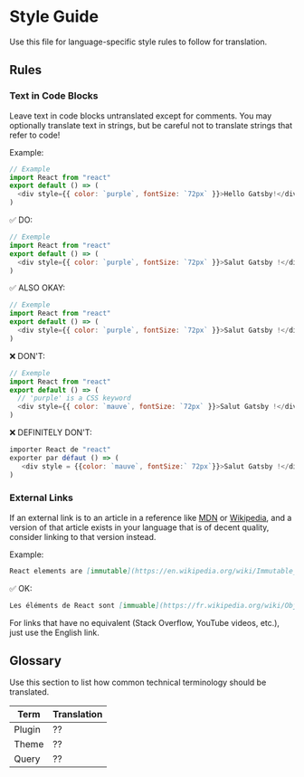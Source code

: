 # Style Guide

Use this file for language-specific style rules to follow for translation.

## Rules

### Text in Code Blocks

Leave text in code blocks untranslated except for comments. You may optionally translate text in strings, but be careful not to translate strings that refer to code!

Example:

```js
// Example
import React from "react"
export default () => (
  <div style={{ color: `purple`, fontSize: `72px` }}>Hello Gatsby!</div>
)
```

✅ DO:

```js
// Exemple
import React from "react"
export default () => (
  <div style={{ color: `purple`, fontSize: `72px` }}>Salut Gatsby !</div>
)
```

✅ ALSO OKAY:

```js
// Exemple
import React from "react"
export default () => (
  <div style={{ color: `purple`, fontSize: `72px` }}>Salut Gatsby !</div>
)
```

❌ DON'T:

```js
// Exemple
import React from "react"
export default () => (
  // 'purple' is a CSS keyword
  <div style={{ color: `mauve`, fontSize: `72px` }}>Salut Gatsby !</div>
)
```

❌ DEFINITELY DON'T:

```js
importer React de "react"
exporter par défaut () => (
   <div style = {{color: `mauve`, fontSize:` 72px`}}>Salut Gatsby !</div>
)
```

### External Links

If an external link is to an article in a reference like [MDN] or [Wikipedia], and a version of that article exists in your language that is of decent quality, consider linking to that version instead.

[mdn]: https://developer.mozilla.org/fr/
[wikipedia]: https://fr.wikipedia.org/wiki/Wikip%C3%A9dia:Accueil_principal

Example:

```md
React elements are [immutable](https://en.wikipedia.org/wiki/Immutable_object).
```

✅ OK:

```md
Les éléments de React sont [immuable](https://fr.wikipedia.org/wiki/Objet_immuable).
```

For links that have no equivalent (Stack Overflow, YouTube videos, etc.), just use the English link.

## Glossary

Use this section to list how common technical terminology should be translated.

| Term   | Translation |
| ------ | ----------- |
| Plugin | ??          |
| Theme  | ??          |
| Query  | ??          |
